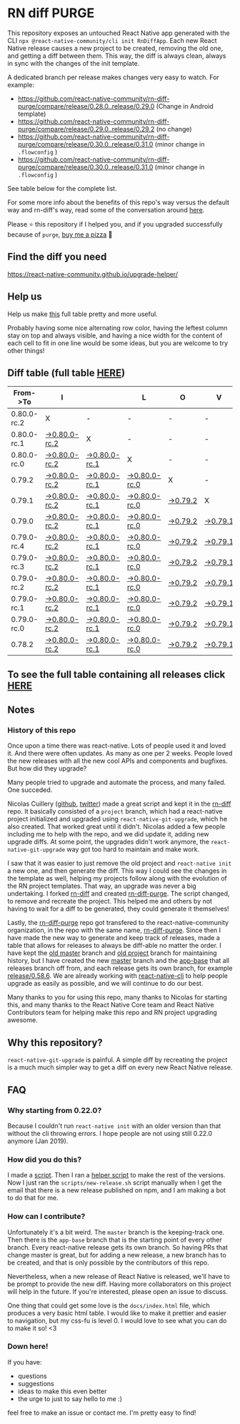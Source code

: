 # RN diff PURGE

This repository exposes an untouched React Native app generated with the CLI
`npx @react-native-community/cli init RnDiffApp`. Each new React Native release causes a new project to be created, removing the old one, and getting a diff between them. This way, the diff is always clean, always in sync with the changes of the init template.

A dedicated branch per release makes changes very easy
to watch. For example:

- https://github.com/react-native-community/rn-diff-purge/compare/release/0.28.0..release/0.29.0
  (Change in Android template)
- https://github.com/react-native-community/rn-diff-purge/compare/release/0.29.0..release/0.29.2
  (no change)
- https://github.com/react-native-community/rn-diff-purge/compare/release/0.30.0..release/0.31.0
  (minor change in `.flowconfig` )
- https://github.com/react-native-community/rn-diff-purge/compare/release/0.30.0..release/0.31.0
  (minor change in `.flowconfig` )

See table below for the complete list.

For some more info about the benefits of this repo's way versus the default way and rn-diff's way, read some of the conversation around [here](https://github.com/react-native-community/discussions-and-proposals/issues/68#issuecomment-452227478).

Please :star: this repository if I helped you, and if you upgraded successfully because of `purge`, [buy me a pizza](https://www.buymeacoffee.com/pvinis) :pizza:

## Find the diff you need

https://react-native-community.github.io/upgrade-helper/

## Help us

Help us make [this](https://react-native-community.github.io/rn-diff-purge) full table pretty and more useful.

Probably having some nice alternating row color, having the leftest column stay on top and always visible, and having a nice width for the content of each cell to fit in one line would be some ideas, but you are welcome to try other things!

## Diff table (full table [HERE](https://react-native-community.github.io/rn-diff-purge/))

| From->To    | I                                                                                                                         |                                                                                                                           | L                                                                                                                         | O                                                                                                               | V                                                                                                               | E                                                                                                               |                                                                                                                           | D                                                                                                                         | I                                                                                                                         | F                                                                                                                         | F                                                                                                                    | S |
| ----------- | ------------------------------------------------------------------------------------------------------------------------- | ------------------------------------------------------------------------------------------------------------------------- | ------------------------------------------------------------------------------------------------------------------------- | --------------------------------------------------------------------------------------------------------------- | --------------------------------------------------------------------------------------------------------------- | --------------------------------------------------------------------------------------------------------------- | ------------------------------------------------------------------------------------------------------------------------- | ------------------------------------------------------------------------------------------------------------------------- | ------------------------------------------------------------------------------------------------------------------------- | ------------------------------------------------------------------------------------------------------------------------- | -------------------------------------------------------------------------------------------------------------------- | - |
| 0.80.0-rc.2 | X                                                                                                                         | -                                                                                                                         | -                                                                                                                         | -                                                                                                               | -                                                                                                               | -                                                                                                               | -                                                                                                                         | -                                                                                                                         | -                                                                                                                         | -                                                                                                                         | -                                                                                                                    | - |
| 0.80.0-rc.1 | [->0.80.0-rc.2](https://github.com/react-native-community/rn-diff-purge/compare/release/0.80.0-rc.1..release/0.80.0-rc.2) | X                                                                                                                         | -                                                                                                                         | -                                                                                                               | -                                                                                                               | -                                                                                                               | -                                                                                                                         | -                                                                                                                         | -                                                                                                                         | -                                                                                                                         | -                                                                                                                    | - |
| 0.80.0-rc.0 | [->0.80.0-rc.2](https://github.com/react-native-community/rn-diff-purge/compare/release/0.80.0-rc.0..release/0.80.0-rc.2) | [->0.80.0-rc.1](https://github.com/react-native-community/rn-diff-purge/compare/release/0.80.0-rc.0..release/0.80.0-rc.1) | X                                                                                                                         | -                                                                                                               | -                                                                                                               | -                                                                                                               | -                                                                                                                         | -                                                                                                                         | -                                                                                                                         | -                                                                                                                         | -                                                                                                                    | - |
| 0.79.2      | [->0.80.0-rc.2](https://github.com/react-native-community/rn-diff-purge/compare/release/0.79.2..release/0.80.0-rc.2)      | [->0.80.0-rc.1](https://github.com/react-native-community/rn-diff-purge/compare/release/0.79.2..release/0.80.0-rc.1)      | [->0.80.0-rc.0](https://github.com/react-native-community/rn-diff-purge/compare/release/0.79.2..release/0.80.0-rc.0)      | X                                                                                                               | -                                                                                                               | -                                                                                                               | -                                                                                                                         | -                                                                                                                         | -                                                                                                                         | -                                                                                                                         | -                                                                                                                    | - |
| 0.79.1      | [->0.80.0-rc.2](https://github.com/react-native-community/rn-diff-purge/compare/release/0.79.1..release/0.80.0-rc.2)      | [->0.80.0-rc.1](https://github.com/react-native-community/rn-diff-purge/compare/release/0.79.1..release/0.80.0-rc.1)      | [->0.80.0-rc.0](https://github.com/react-native-community/rn-diff-purge/compare/release/0.79.1..release/0.80.0-rc.0)      | [->0.79.2](https://github.com/react-native-community/rn-diff-purge/compare/release/0.79.1..release/0.79.2)      | X                                                                                                               | -                                                                                                               | -                                                                                                                         | -                                                                                                                         | -                                                                                                                         | -                                                                                                                         | -                                                                                                                    | - |
| 0.79.0      | [->0.80.0-rc.2](https://github.com/react-native-community/rn-diff-purge/compare/release/0.79.0..release/0.80.0-rc.2)      | [->0.80.0-rc.1](https://github.com/react-native-community/rn-diff-purge/compare/release/0.79.0..release/0.80.0-rc.1)      | [->0.80.0-rc.0](https://github.com/react-native-community/rn-diff-purge/compare/release/0.79.0..release/0.80.0-rc.0)      | [->0.79.2](https://github.com/react-native-community/rn-diff-purge/compare/release/0.79.0..release/0.79.2)      | [->0.79.1](https://github.com/react-native-community/rn-diff-purge/compare/release/0.79.0..release/0.79.1)      | X                                                                                                               | -                                                                                                                         | -                                                                                                                         | -                                                                                                                         | -                                                                                                                         | -                                                                                                                    | - |
| 0.79.0-rc.4 | [->0.80.0-rc.2](https://github.com/react-native-community/rn-diff-purge/compare/release/0.79.0-rc.4..release/0.80.0-rc.2) | [->0.80.0-rc.1](https://github.com/react-native-community/rn-diff-purge/compare/release/0.79.0-rc.4..release/0.80.0-rc.1) | [->0.80.0-rc.0](https://github.com/react-native-community/rn-diff-purge/compare/release/0.79.0-rc.4..release/0.80.0-rc.0) | [->0.79.2](https://github.com/react-native-community/rn-diff-purge/compare/release/0.79.0-rc.4..release/0.79.2) | [->0.79.1](https://github.com/react-native-community/rn-diff-purge/compare/release/0.79.0-rc.4..release/0.79.1) | [->0.79.0](https://github.com/react-native-community/rn-diff-purge/compare/release/0.79.0-rc.4..release/0.79.0) | X                                                                                                                         | -                                                                                                                         | -                                                                                                                         | -                                                                                                                         | -                                                                                                                    | - |
| 0.79.0-rc.3 | [->0.80.0-rc.2](https://github.com/react-native-community/rn-diff-purge/compare/release/0.79.0-rc.3..release/0.80.0-rc.2) | [->0.80.0-rc.1](https://github.com/react-native-community/rn-diff-purge/compare/release/0.79.0-rc.3..release/0.80.0-rc.1) | [->0.80.0-rc.0](https://github.com/react-native-community/rn-diff-purge/compare/release/0.79.0-rc.3..release/0.80.0-rc.0) | [->0.79.2](https://github.com/react-native-community/rn-diff-purge/compare/release/0.79.0-rc.3..release/0.79.2) | [->0.79.1](https://github.com/react-native-community/rn-diff-purge/compare/release/0.79.0-rc.3..release/0.79.1) | [->0.79.0](https://github.com/react-native-community/rn-diff-purge/compare/release/0.79.0-rc.3..release/0.79.0) | [->0.79.0-rc.4](https://github.com/react-native-community/rn-diff-purge/compare/release/0.79.0-rc.3..release/0.79.0-rc.4) | X                                                                                                                         | -                                                                                                                         | -                                                                                                                         | -                                                                                                                    | - |
| 0.79.0-rc.2 | [->0.80.0-rc.2](https://github.com/react-native-community/rn-diff-purge/compare/release/0.79.0-rc.2..release/0.80.0-rc.2) | [->0.80.0-rc.1](https://github.com/react-native-community/rn-diff-purge/compare/release/0.79.0-rc.2..release/0.80.0-rc.1) | [->0.80.0-rc.0](https://github.com/react-native-community/rn-diff-purge/compare/release/0.79.0-rc.2..release/0.80.0-rc.0) | [->0.79.2](https://github.com/react-native-community/rn-diff-purge/compare/release/0.79.0-rc.2..release/0.79.2) | [->0.79.1](https://github.com/react-native-community/rn-diff-purge/compare/release/0.79.0-rc.2..release/0.79.1) | [->0.79.0](https://github.com/react-native-community/rn-diff-purge/compare/release/0.79.0-rc.2..release/0.79.0) | [->0.79.0-rc.4](https://github.com/react-native-community/rn-diff-purge/compare/release/0.79.0-rc.2..release/0.79.0-rc.4) | [->0.79.0-rc.3](https://github.com/react-native-community/rn-diff-purge/compare/release/0.79.0-rc.2..release/0.79.0-rc.3) | X                                                                                                                         | -                                                                                                                         | -                                                                                                                    | - |
| 0.79.0-rc.1 | [->0.80.0-rc.2](https://github.com/react-native-community/rn-diff-purge/compare/release/0.79.0-rc.1..release/0.80.0-rc.2) | [->0.80.0-rc.1](https://github.com/react-native-community/rn-diff-purge/compare/release/0.79.0-rc.1..release/0.80.0-rc.1) | [->0.80.0-rc.0](https://github.com/react-native-community/rn-diff-purge/compare/release/0.79.0-rc.1..release/0.80.0-rc.0) | [->0.79.2](https://github.com/react-native-community/rn-diff-purge/compare/release/0.79.0-rc.1..release/0.79.2) | [->0.79.1](https://github.com/react-native-community/rn-diff-purge/compare/release/0.79.0-rc.1..release/0.79.1) | [->0.79.0](https://github.com/react-native-community/rn-diff-purge/compare/release/0.79.0-rc.1..release/0.79.0) | [->0.79.0-rc.4](https://github.com/react-native-community/rn-diff-purge/compare/release/0.79.0-rc.1..release/0.79.0-rc.4) | [->0.79.0-rc.3](https://github.com/react-native-community/rn-diff-purge/compare/release/0.79.0-rc.1..release/0.79.0-rc.3) | [->0.79.0-rc.2](https://github.com/react-native-community/rn-diff-purge/compare/release/0.79.0-rc.1..release/0.79.0-rc.2) | X                                                                                                                         | -                                                                                                                    | - |
| 0.79.0-rc.0 | [->0.80.0-rc.2](https://github.com/react-native-community/rn-diff-purge/compare/release/0.79.0-rc.0..release/0.80.0-rc.2) | [->0.80.0-rc.1](https://github.com/react-native-community/rn-diff-purge/compare/release/0.79.0-rc.0..release/0.80.0-rc.1) | [->0.80.0-rc.0](https://github.com/react-native-community/rn-diff-purge/compare/release/0.79.0-rc.0..release/0.80.0-rc.0) | [->0.79.2](https://github.com/react-native-community/rn-diff-purge/compare/release/0.79.0-rc.0..release/0.79.2) | [->0.79.1](https://github.com/react-native-community/rn-diff-purge/compare/release/0.79.0-rc.0..release/0.79.1) | [->0.79.0](https://github.com/react-native-community/rn-diff-purge/compare/release/0.79.0-rc.0..release/0.79.0) | [->0.79.0-rc.4](https://github.com/react-native-community/rn-diff-purge/compare/release/0.79.0-rc.0..release/0.79.0-rc.4) | [->0.79.0-rc.3](https://github.com/react-native-community/rn-diff-purge/compare/release/0.79.0-rc.0..release/0.79.0-rc.3) | [->0.79.0-rc.2](https://github.com/react-native-community/rn-diff-purge/compare/release/0.79.0-rc.0..release/0.79.0-rc.2) | [->0.79.0-rc.1](https://github.com/react-native-community/rn-diff-purge/compare/release/0.79.0-rc.0..release/0.79.0-rc.1) | X                                                                                                                    | - |
| 0.78.2      | [->0.80.0-rc.2](https://github.com/react-native-community/rn-diff-purge/compare/release/0.78.2..release/0.80.0-rc.2)      | [->0.80.0-rc.1](https://github.com/react-native-community/rn-diff-purge/compare/release/0.78.2..release/0.80.0-rc.1)      | [->0.80.0-rc.0](https://github.com/react-native-community/rn-diff-purge/compare/release/0.78.2..release/0.80.0-rc.0)      | [->0.79.2](https://github.com/react-native-community/rn-diff-purge/compare/release/0.78.2..release/0.79.2)      | [->0.79.1](https://github.com/react-native-community/rn-diff-purge/compare/release/0.78.2..release/0.79.1)      | [->0.79.0](https://github.com/react-native-community/rn-diff-purge/compare/release/0.78.2..release/0.79.0)      | [->0.79.0-rc.4](https://github.com/react-native-community/rn-diff-purge/compare/release/0.78.2..release/0.79.0-rc.4)      | [->0.79.0-rc.3](https://github.com/react-native-community/rn-diff-purge/compare/release/0.78.2..release/0.79.0-rc.3)      | [->0.79.0-rc.2](https://github.com/react-native-community/rn-diff-purge/compare/release/0.78.2..release/0.79.0-rc.2)      | [->0.79.0-rc.1](https://github.com/react-native-community/rn-diff-purge/compare/release/0.78.2..release/0.79.0-rc.1)      | [->0.79.0-rc.0](https://github.com/react-native-community/rn-diff-purge/compare/release/0.78.2..release/0.79.0-rc.0) | X |

## To see the full table containing all releases click [HERE](https://react-native-community.github.io/rn-diff-purge/)

## Notes

### History of this repo

Once upon a time there was react-native. Lots of people used it and loved it. And there were often updates. As many as one per 2 weeks. People loved the new releases with all the new cool APIs and components and bugfixes. But how did they upgrade?

Many people tried to upgrade and automate the process, and many failed. One succeded.

Nicolas Cuillery ([github](https://github.com/ncuillery), [twitter](https://twitter.com/ncuillery)) made a great script and kept it in the [rn-diff](https://github.com/ncuillery/rn-diff) repo. It basically consisted of a `project` branch, which had a react-native project initialized and upgraded using `react-native-git-upgrade`, which he also created. That worked great until it didn't. Nicolas added a few people including me to help with the repo, and we did update it, adding new upgrade diffs. At some point, the upgrades didn't work anymore, the `react-native-git-upgrade` way got too hard to maintain and make work.

I saw that it was easier to just remove the old project and `react-native init` a new one, and then generate the diff. This way I could see the changes in the template as well, helping my projects follow along with the evolution of the RN project templates. That way, an upgrade was never a big undertaking. I forked [rn-diff](https://github.com/ncuillery/rn-diff) and created [rn-diff-purge](https://github.com/react-native-community/rn-diff-purge). The script changed, to remove and recreate the project. This helped me and others by not having to wait for a diff to be generated, they could generate it themselves!

Lastly, the [rn-diff-purge](https://github.com/react-native-community/rn-diff-purge) repo got transfered to the react-native-community organization, in the repo with the same name, [rn-diff-purge](https://github.com/react-native-community/rn-diff-purge). Since then I have made the new way to generate and keep track of releases, made a table that allows for releases to always be diff-able no matter the order. I have kept the [old master](https://github.com/react-native-community/rn-diff-purge/tree/old/master) branch and [old project](https://github.com/react-native-community/rn-diff-purge/tree/old/project) branch for maintaining history, but I have created the new [master](https://github.com/react-native-community/rn-diff-purge/tree/master) branch and the [app-base](https://github.com/react-native-community/rn-diff-purge/tree/app-base) that all releases branch off from, and each release gets its own branch, for example [release/0.58.6](https://github.com/react-native-community/rn-diff-purge/tree/release/0.58.6). We are already working with [react-native-cli](https://github.com/react-native-community/react-native-cli) to help people upgrade as easily as possible, and we will continue to do our best.

Many thanks to you for using this repo, many thanks to Nicolas for starting this, and many thanks to the React Native Core team and React Native Contributors team for helping make this repo and RN project upgrading awesome.

## Why this repository?

`react-native-git-upgrade` is painful. A simple diff by recreating the project is a much much simpler way to get a diff on every new React Native release.

## FAQ

### Why starting from 0.22.0?

Because I couldn't run `react-native init` with an older version than that without the cli throwing errors. I hope people are not using still 0.22.0 anymore (Jan 2019).

### How did you do this?

I made a [script](https://github.com/react-native-community/rn-diff-purge/blob/master/scripts/new-release.sh). Then I ran a [helper script](https://github.com/react-native-community/rn-diff-purge/blob/master/scripts/new-release.sh) to make the rest of the versions.
Now I just ran the `scripts/new-release.sh` script manually when I get the email that there is a new release published on npm, and I am making a bot to do that for me.

### How can I contribute?

Unfortunately it's a bit weird. The `master` branch is the keeping-track one. Then there is the `app-base` branch that is the starting point of every other branch. Every react-native release gets its own branch. So having PRs that change master is great, but for adding a new release, a new branch has to be created, and that is only possible by the contributors of this repo.

Nevertheless, when a new release of React Native is released, we'll have to be prompt to provide
the new diff. Having more collaborators on this project will help in the future. If you're interested, please open an issue to discuss.

One thing that could get some love is the `docs/index.html` file, which produces a very basic html table. I would like to make it prettier and easier to navigation, but my css-fu is level 0. I would love to see what you can do to make it so! <3

### Down here!

If you have:

- questions
- suggestions
- ideas to make this even better
- the urge to just to say hello to me :)

feel free to make an issue or contact me. I'm pretty easy to find!
